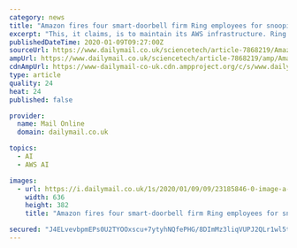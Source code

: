 ```yaml
---
category: news
title: "Amazon fires four smart-doorbell firm Ring employees for snooping on customers' video feeds without permission"
excerpt: "This, it claims, is to maintain its AWS infrastructure. Ring also failed to rule out the possibility of adding Amazon's controversial Rekognition facial recognition technology to its products. Instead of clarifying if it would implement this feature in future models,it named rivals that offer facial recognition technology in their products."
publishedDateTime: 2020-01-09T09:27:00Z
sourceUrl: https://www.dailymail.co.uk/sciencetech/article-7868219/Amazons-Ring-fired-four-members-staff-snooping-customers.html
ampUrl: https://www.dailymail.co.uk/sciencetech/article-7868219/amp/Amazons-Ring-fired-four-members-staff-snooping-customers.html
cdnAmpUrl: https://www-dailymail-co-uk.cdn.ampproject.org/c/s/www.dailymail.co.uk/sciencetech/article-7868219/amp/Amazons-Ring-fired-four-members-staff-snooping-customers.html
type: article
quality: 24
heat: 24
published: false

provider:
  name: Mail Online
  domain: dailymail.co.uk

topics:
  - AI
  - AWS AI

images:
  - url: https://i.dailymail.co.uk/1s/2020/01/09/09/23185846-0-image-a-8_1578561041268.jpg
    width: 636
    height: 382
    title: "Amazon fires four smart-doorbell firm Ring employees for snooping on customers' video feeds without permission"

secured: "J4ELvevbpmEPs0U2TYOOxscu+7ytyhNQfePHG/8DImMz3liqVUPJ2QLr1wl5tyyxO2zYnFQFb4u+0++bv2d54zPFuYBrEICdG+zw/0FOYvGfe78TO/h04I8iFvtPNzcIY7Dd2ov7e6q8X1Djs2AawBDHmQM4owIbSU/9Rrayd/rz323SflalGveO0qiEkLcCa+6BDMXIDB1UFdCw2zARf3APMwD1z9QiEG7GmABUW130aNol3NeSmQJ5HMOjpLBXaaUDQir/AII0Qn83oS+ovjWyKASmsJ0tPFL5fXwz8SQmmqZI3NwllsQ3MQ1ft1ox/A3WqZ9zbsSGcGJJJTC9yFOTeClt7fRrDli+WiXcSfN8ihC/smAQSLcSRarLrRnKSsc0E1wbCOF6Gc8sYbcvpjRb43s2FMyYgyo3Rk8uCzE+f2tjyEk2a/eORDXmwmXuP2B9biouoBtui26wG2TBcQ==;6Tprls6IhWWFBTyihudKIA=="
---
```


